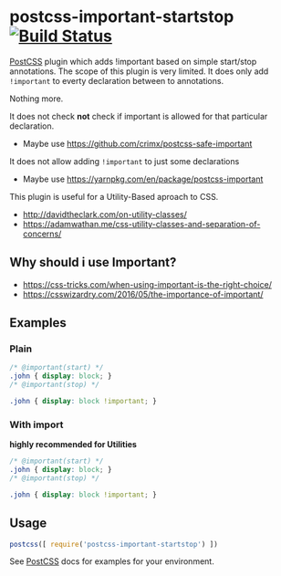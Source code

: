 # postcss-important-startstop [![Build Status][ci-img]][ci]

[PostCSS]: https://github.com/postcss/postcss
[ci-img]:  https://travis-ci.org/psren/postcss-important-startstop.svg
[ci]:      https://travis-ci.org/psren/postcss-important-startstop

[PostCSS] plugin which adds !important based on simple start/stop annotations.
The scope of this plugin is very limited. It does only add ```!important``` to everty declaration between to annotations.

Nothing more.

It does not check **not** check if important is allowed for that particular declaration.
- Maybe use https://github.com/crimx/postcss-safe-important

It does not allow adding ```!important``` to just some declarations
- Maybe use https://yarnpkg.com/en/package/postcss-important

This plugin is useful for a Utility-Based aproach to CSS.
- http://davidtheclark.com/on-utility-classes/
- https://adamwathan.me/css-utility-classes-and-separation-of-concerns/

## Why should i use Important?

- https://css-tricks.com/when-using-important-is-the-right-choice/
- https://csswizardry.com/2016/05/the-importance-of-important/

## Examples

### Plain

```css
/* @important(start) */
.john { display: block; }
/* @important(stop) */
```

```css
.john { display: block !important; }
```

### With import

**highly recommended for Utilities**

```css
/* @important(start) */
.john { display: block; }
/* @important(stop) */
```

```css
.john { display: block !important; }
```

## Usage

```js
postcss([ require('postcss-important-startstop') ])
```

See [PostCSS] docs for examples for your environment.
